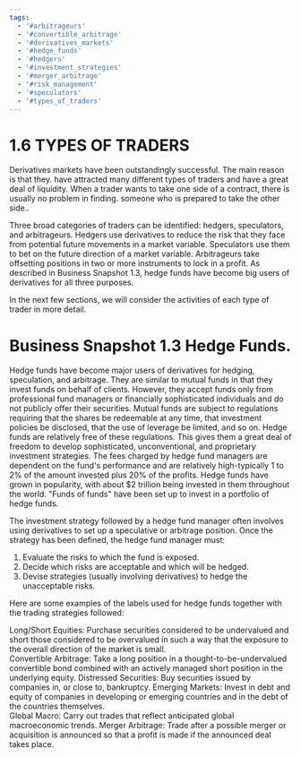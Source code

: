 ```yaml
---
tags:
  - '#arbitrageurs'
  - '#convertible_arbitrage'
  - '#derivatives_markets'
  - '#hedge_funds'
  - '#hedgers'
  - '#investment_strategies'
  - '#merger_arbitrage'
  - '#risk_management'
  - '#speculators'
  - '#types_of_traders'
---
```

# 1.6 TYPES OF TRADERS  

Derivatives markets have been outstandingly successful. The main reason is that they. have attracted many different types of traders and have a great deal of liquidity. When a trader wants to take one side of a contract, there is usually no problem in finding. someone who is prepared to take the other side..  

Three broad categories of traders can be identified: hedgers, speculators, and arbitrageurs. Hedgers use derivatives to reduce the risk that they face from potential future movements in a market variable. Speculators use them to bet on the future direction of a market variable. Arbitrageurs take offsetting positions in two or more instruments to lock in a profit. As described in Business Snapshot 1.3, hedge funds have become big users of derivatives for all three purposes.  

In the next few sections, we will consider the activities of each type of trader in more detail.  

# Business Snapshot 1.3 Hedge Funds.  

Hedge funds have become major users of derivatives for hedging, speculation, and arbitrage. They are similar to mutual funds in that they invest funds on behalf of clients. However, they accept funds only from professional fund managers or financially sophisticated individuals and do not publicly offer their securities. Mutual funds are subject to regulations requiring that the shares be redeemable at any time, that investment policies be disclosed, that the use of leverage be limited, and so on. Hedge funds are relatively free of these regulations. This gives them a great deal of freedom to develop sophisticated, unconventional, and proprietary investment strategies. The fees charged by hedge fund managers are dependent on the fund's performance and are relatively high-typically 1 to $2\%$ of the amount invested plus $20\%$ of the profits. Hedge funds have grown in popularity, with about $\$2$ trillion being invested in them throughout the world. "Funds of funds" have been set up to invest in a portfolio of hedge funds.  

The investment strategy followed by a hedge fund manager often involves using derivatives to set up a speculative or arbitrage position. Once the strategy has been defined, the hedge fund manager must:  

1. Evaluate the risks to which the fund is exposed.   
2. Decide which risks are acceptable and which will be hedged.   
3. Devise strategies (usually involving derivatives) to hedge the unacceptable risks.  

Here are some examples of the labels used for hedge funds together with the trading strategies followed:  

Long/Short Equities: Purchase securities considered to be undervalued and short those considered to be overvalued in such a way that the exposure to the overall direction of the market is small.   
Convertible Arbitrage: Take a long position in a thought-to-be-undervalued convertible bond combined with an actively managed short position in the underlying equity. Distressed Securities: Buy securities issued by companies in, or close to, bankruptcy. Emerging Markets: Invest in debt and equity of companies in developing or emerging countries and in the debt of the countries themselves.   
Global Macro: Carry out trades that reflect anticipated global macroeconomic trends. Merger Arbitrage: Trade after a possible merger or acquisition is announced so that a profit is made if the announced deal takes place.  
